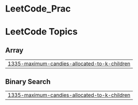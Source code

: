 # LeetCode_Prac
<!---LeetCode Topics Start-->
# LeetCode Topics
## Array
|  |
| ------- |
| [1335-maximum-candies-allocated-to-k-children](https://github.com/Aditya-Ingale/LeetCode_Prac/tree/master/1335-maximum-candies-allocated-to-k-children) |
## Binary Search
|  |
| ------- |
| [1335-maximum-candies-allocated-to-k-children](https://github.com/Aditya-Ingale/LeetCode_Prac/tree/master/1335-maximum-candies-allocated-to-k-children) |
<!---LeetCode Topics End-->